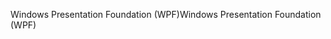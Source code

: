 <span data-ttu-id="14d23-101">Windows Presentation Foundation (WPF)</span><span class="sxs-lookup"><span data-stu-id="14d23-101">Windows Presentation Foundation (WPF)</span></span>